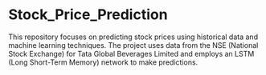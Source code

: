 # Stock_Price_Prediction
This repository focuses on predicting stock prices using historical data and machine learning techniques. The project uses data from the NSE (National Stock Exchange) for Tata Global Beverages Limited and employs an LSTM (Long Short-Term Memory) network to make predictions.
